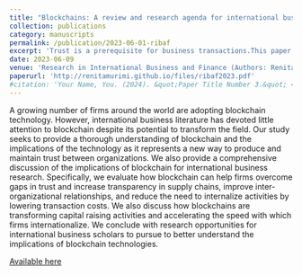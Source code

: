 ```yaml
---
title: "Blockchains: A review and research agenda for international business"
collection: publications
category: manuscripts
permalink: /publication/2023-06-01-ribaf
excerpt: 'Trust is a prerequisite for business transactions.This paper makes the case that the emerging applications of blockchain technology help to mitigate the issues surrounding trust in international business transactions, thus facilitating transactions by minimizing transaction costs, reducing uncertainty, and improving speed.'
date: 2023-06-09
venue: 'Research in International Business and Finance (Authors: Renita Murimi, Greg Bell, Abdul A Rasheed, Sri Beldona)'
paperurl: 'http://renitamurimi.github.io/files/ribaf2023.pdf'
#citation: 'Your Name, You. (2024). &quot;Paper Title Number 3.&quot; <i>GitHub Journal of Bugs</i>. 1(3).'
---
```


A growing number of firms around the world are adopting blockchain technology. However, international business literature has devoted little attention to blockchain despite its potential to transform the field. Our study seeks to provide a thorough understanding of blockchain and the implications of the technology as it represents a new way to produce and maintain trust between organizations. We also provide a comprehensive discussion of the implications of blockchain for international business research. Specifically, we evaluate how blockchain can help firms overcome gaps in trust and increase transparency in supply chains, improve inter-organizational relationships, and reduce the need to internalize activities by lowering transaction costs. We also discuss how blockchains are transforming capital raising activities and accelerating the speed with which firms internationalize. We conclude with research opportunities for international business scholars to pursue to better understand the implications of blockchain technologies. 

[Available here](https://www.sciencedirect.com/science/article/pii/S0275531923001447)